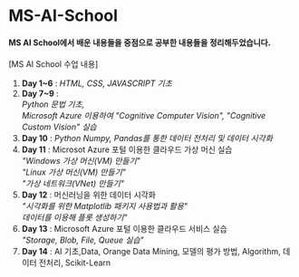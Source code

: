 # MS-AI-School
#### MS AI School에서 배운 내용들을 중점으로 공부한 내용들을 정리해두었습니다.

[MS AI School 수업 내용]
1. **Day 1~6** : *HTML, CSS, JAVASCRIPT 기초*
2. **Day 7~9** : </br> *Python 문법 기초,</br> Microsoft Azure 이용하여 "Cognitive Computer Vision", "Cognitive Custom Vision" 실습*
3. **Day 10** : *Python Numpy, Pandas를 통한 데이터 전처리 및 데이터 시각화*
4. **Day 11** : Microsot Azure 포털 이용한 클라우드 가상 머신 실습 </br>*"Windows 가상 머신(VM) 만들기"</br> "Linux 가상 머신(VM) 만들기"</br> "가상 네트워크(VNet) 만들기"</br>*
5. **Day 12** : 머신러닝을 위한 데이터 시각화 </br> *"시각화를 위한 Matplotlib 패키지 사용법과 활용" </br> 데이터를 이용해 플롯 생성하기"</br>*
6. **Day 13** : Microsoft Azure 포털 이용한 클라우드 서비스 실습 </br> *"Storage, Blob, File, Queue 실습"*
7. **Day 14** : AI 기초,Data, Orange Data Mining, 모델의 평가 방법, Algorithm,  데이터 전처리, Scikit-Learn

